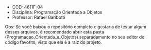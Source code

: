-   COD: 4611F-04
-   Disciplina: Programação Orientada a Objetos
-   Professor: Rafael Garibotti

Obs: Se você baixou o repositório completo e gostaria de testar algum desses arquivos, é recomendado abrir esta pasta (Programacao_Orientada_a_Objetos) separadamente no seu editor de código favorito, visto que ela é a raiz do projeto.
